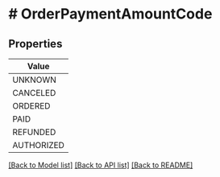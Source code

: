 # # OrderPaymentAmountCode


## Properties 



| Value |
------------ | 
UNKNOWN|UNKNOWN
CANCELED|CANCELED
ORDERED|ORDERED
PAID|PAID
REFUNDED|REFUNDED
AUTHORIZED|AUTHORIZED

[[Back to Model list]](../../README.md#models) [[Back to API list]](../../README.md#endpoints) [[Back to README]](../../README.md)

